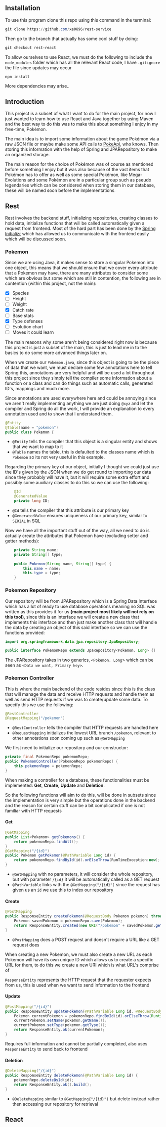 ## Installation

To use this program clone this repo using this command in the terminal:
```powershell
git clone https://github.com/xe0896/rest-service
```
Then go to the branch that actually has some cool stuff by doing:
```powershell
git checkout rest-react
```
To allow ourselves to use React, we must do the following to include the `node_modules` folder which has all the relevant React code, I have `.gitignore` the file since updates may occur
```powershell
npm install
```

More dependencies may arise..
## Introduction

This project is a subset of what I want to do for the main project, for now I just wanted to learn how to use React and Java together by using Maven and the best way to do this was to make this about something I enjoy in my free-time, Pokémon. 

The main idea is to import some information about the game Pokémon via a raw JSON file or maybe make some API calls to [PokeApi](https://pokeapi.co/), who knows. Then storing this information with the help of Spring and JPARepository to make an organized storage. 

The main reason for the choice of Pokémon was of course as mentioned before something I enjoy but it was also because of the vast items that Pokémon has to offer as well as some special Pokémon, like Mega-Evolutions and some Pokémon are in a particular group such as pseudo legendaries which can be considered when storing them in our database, these will be named soon before the implementations.
## Rest

Rest involves the backend stuff, initializing repositories, creating classes to hold data, initialize functions that will be called automatically given a request from frontend. Most of the hard part has been done by the [Spring Initializr](https://start.spring.io/) which has allowed us to communicate with the frontend easily which will be discussed soon. 
### Pokemon

Since we are using Java, it makes sense to store a singular Pokemon into one object, this means that we should ensure that we cover every attribute that a Pokemon may have, there are many attributes to consider some which are obvious but some which are still in contention, the following are in contention (within this project, not the main):

- [x] Species
- [ ] Height
- [ ] Weight
- [x] Catch rate
- [ ] Base stats
- [x] Type defenses
- [ ] Evolution chart
- [ ] Moves it could learn

The main reasons why some aren't being considered right now is because this project is just a subset of the main, this is just to lead me in to the basics to do some more advanced things later on.

When we create our `Pokemon.java`, since this object is going to be the piece of data that we want, we must declare some few annotations here to tell Spring this, annotations are very helpful and will be used a lot throughout this project since they simply tell the compiler some information about a function or a class and can do things such as automatic calls, generated ID's, mappings and much more. 

Since annotations are used everywhere here and could be annoying since we aren't really implementing anything we are just doing `@xyz` and let the compiler and Spring do all the work, I will provide an explanation to every annotation used and to show that I understand them.
```java
@Entity 
@Table(name = "pokemon") 
public class Pokemon {
```
- `@Entity` tells the compiler that this object is a singular entity and shows that we want to map to it
- `@Table` names the table, this is defaulted to the classes name which is `Pokemon` so its not very useful in this example.

Regarding the primary key of our object, initially I thought we could just use the ID's given by the JSON when we do get round to importing our data since they probably will have it, but it will require some extra effort and possibly some auxiliary classes to do this so we can use the following:
```java
	@Id 
	@GeneratedValue 
	private long ID;
```
- `@Id` tells the compiler that this attribute is our primary key
- `@GeneratedValue` ensures uniqueness of our primary key, similar to `SERIAL` in SQL

Now we have all the important stuff out of the way, all we need to do is actually create the attributes that Pokemon have (excluding setter and getter methods):
```java
    private String name;
    private String[] type;
    
    public Pokemon(String name, String[] type) {
        this.name = name;
        this.type = type;
    }
```

### Pokemon Repository

Our repository will be from JPARepository which is a Spring Data Interface which has a lot of ready to use database operations meaning no SQL was written as this provides it for us **(main project most likely will not rely on this tool)**, since this is an interface we will create a new class that implements this interface and then just make another class that will handle the data by creating an object of this said interface so we can use the functions provided:
```java
import org.springframework.data.jpa.repository.JpaRepository;

public interface PokemonRepo extends JpaRepository<Pokemon, Long> {}
```
The JPARepository takes in two generics, `<Pokemon, Long`> which can be seen as `<Data we want, Primary key>`.

### Pokemon Controller

This is where the main backend of the code resides since this is the class that will manage the data and receive HTTP requests and handle them as well as send HTTP requests if we was to create/update some data. To specify this we use the following:
```java
@RestController
@RequestMapping("/pokemon")
```
- `@RestController` tells the compiler that HTTP requests are handled here
- `@RequestMapping` initializes the lowest URL branch `/pokemon`, relevant to other annotations soon coming up such as `@GetMapping`

We first need to initialize our repository and our constructor:
```java
private final PokemonRepo pokemonRepo;
public PokemonController(PokemonRepo pokemonRepo) {
	this.pokemonRepo = pokemonRepo;
}
```
When making a controller for a database, these functionalities must be implemented: **Get**, **Create**, **Update** and **Deletion**.

So the following functions will aim to do this, will be done in subsets since the implementation is very simple but the operations done in the backend and the reason for certain stuff can be a bit complicated if one is not familiar with HTTP requests
#### Get
```java
@GetMapping
public List<Pokemon> getPokemons() {
	return pokemonRepo.findAll();
}
@GetMapping("/{id}")
public Pokemon getPokemon(@PathVariable Long id) {
	return pokemonRepo.findById(id).orElseThrow(RunTimeException:new);
}
```
- `@GetMapping` with no parameters, it will consider the whole repository, but with parameter `/{id}` it will be automatically called as a GET request
- `@PathVariable` links with the `@GetMapping("/{id}")` since the request has given us an `id` we use this to index our repository
#### Create
```java
@PostMapping
public ResponseEntity createPokemon(@RequestBody Pokemon pokemon) throws URLSyntaxException {
	Pokemon savedPokemon = pokemonRepo.save(Pokemon);
	return ResponseEntity.created(new URI("/pokemon" + savedPokemon.getID())).body(savedPokemon);
}
```
- `@PostMapping` does a POST request and doesn't require a URL like a GET request does

When creating a new Pokemon, we must also create a new URL as each Pokemon will have its own unique ID which allows us to create a specific URL for them, to do this we create a new URI which is what URL's comprise of

`ResponseEntity` represents the HTTP request that the requester expects from us, this is used when we want to send information to the frontend
#### Update
```java
@PostMapping("/{id}")
public ResponseEntity updatePokemon(@PathVariable Long id, @RequestBody Pokemon pokemon) {
	Pokemon currentPokemon = pokemonRepo.findById(id).orElseThrow(RuntimeException::new);
	currentPokemon.setName(pokemon.getName());
	currentPokemon.setType(pokemon.getType());
	return ResponseEntity.ok(currentPokemon);
}
```
Requires full information and cannot be partially completed, also uses `ResponseEntity` to send back to frontend
#### Deletion
```java
@DeleteMapping("/{id}")
public ResponseEntity deletePokemon(@PathVariable Long id) {
	pokemonRepo.deleteById(id);
	return ResponseEntity.ok().build();
}
```
- `@DeleteMapping` similar to `@GetMapping{"/{id}")` but delete instead rather then accessing our repository for retrieval
## React
